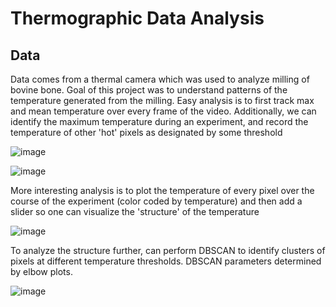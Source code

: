 # Thermographic Data Analysis

## Data

Data comes from a thermal camera which was used to analyze milling of bovine bone. Goal of this project was to understand patterns of the temperature generated from the milling. Easy analysis is to first track max and mean temperature over every frame of the video. Additionally, we can identify the maximum temperature during an experiment, and record the temperature of other 'hot' pixels as designated by some threshold

![image](https://github.com/monkeygobah/bone_milling/assets/117255104/23a07a27-63a0-40a6-8b6a-f6f81a0eeae8)

![image](https://github.com/monkeygobah/bone_milling/assets/117255104/b86b6895-9911-4490-bbba-dea0a245ce5e)


More interesting analysis is to plot the temperature of every pixel over the course of the experiment (color coded by temperature) and then add a slider so one can visualize the 'structure' of the temperature

![image](https://github.com/monkeygobah/bone_milling/assets/117255104/a66e5d0c-e2f2-44a6-869a-21960ab577de)


To analyze the structure further, can perform DBSCAN to identify clusters of pixels at different temperature thresholds. DBSCAN parameters determined by elbow plots.

![image](https://github.com/monkeygobah/bone_milling/assets/117255104/1238cf40-ffc0-458d-9265-a0206d360a86)


